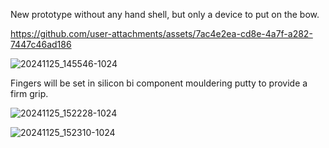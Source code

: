 
New prototype without any hand shell, but only a device to put on the bow.




https://github.com/user-attachments/assets/7ac4e2ea-cd8e-4a7f-a282-7447c46ad186

![20241125_145546-1024](https://github.com/user-attachments/assets/e2b7687f-056a-41b2-bda0-eae1649f7c1f)

Fingers will be set in silicon bi component mouldering putty to provide a firm grip.

![20241125_152228-1024](https://github.com/user-attachments/assets/2ffc588d-e79b-4c75-86fc-afe4fb811442)


![20241125_152310-1024](https://github.com/user-attachments/assets/8532d225-668c-46ff-9127-0fb31da8f6b6)
